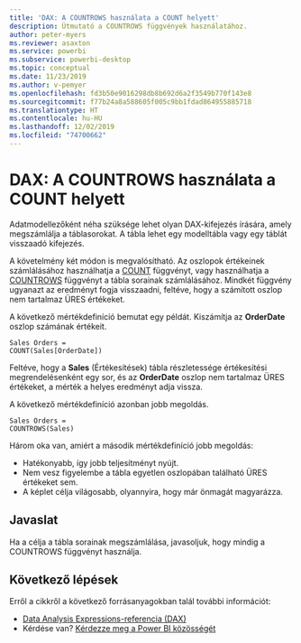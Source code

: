 ```yaml
---
title: 'DAX: A COUNTROWS használata a COUNT helyett'
description: Útmutató a COUNTROWS függvények használatához.
author: peter-myers
ms.reviewer: asaxton
ms.service: powerbi
ms.subservice: powerbi-desktop
ms.topic: conceptual
ms.date: 11/23/2019
ms.author: v-pemyer
ms.openlocfilehash: fd3b50e9016298db8b692d6a2f3549b770f143e8
ms.sourcegitcommit: f77b24a8a588605f005c9bb1fdad864955885718
ms.translationtype: HT
ms.contentlocale: hu-HU
ms.lasthandoff: 12/02/2019
ms.locfileid: "74700662"
---
```

# <a name="dax-use-countrows-instead-of-count"></a>DAX: A COUNTROWS használata a COUNT helyett

Adatmodellezőként néha szüksége lehet olyan DAX-kifejezés írására, amely megszámlálja a táblasorokat. A tábla lehet egy modelltábla vagy egy táblát visszaadó kifejezés.

A követelmény két módon is megvalósítható. Az oszlopok értékeinek számlálásához használhatja a [COUNT](/dax/count-function-dax) függvényt, vagy használhatja a [COUNTROWS](/dax/countrows-function-dax) függvényt a tábla sorainak számlálásához. Mindkét függvény ugyanazt az eredményt fogja visszaadni, feltéve, hogy a számított oszlop nem tartalmaz ÜRES értékeket.

A következő mértékdefiníció bemutat egy példát. Kiszámítja az **OrderDate** oszlop számának értékeit.

```dax
Sales Orders =
COUNT(Sales[OrderDate])
```

Feltéve, hogy a **Sales** (Értékesítések) tábla részletessége értékesítési megrendelésenként egy sor, és az **OrderDate** oszlop nem tartalmaz ÜRES értékeket, a mérték a helyes eredményt adja vissza.

A következő mértékdefiníció azonban jobb megoldás.

```dax
Sales Orders =
COUNTROWS(Sales)
```

Három oka van, amiért a második mértékdefiníció jobb megoldás:

- Hatékonyabb, így jobb teljesítményt nyújt.
- Nem vesz figyelembe a tábla egyetlen oszlopában található ÜRES értékeket sem.
- A képlet célja világosabb, olyannyira, hogy már önmagát magyarázza.

## <a name="recommendation"></a>Javaslat

Ha a célja a tábla sorainak megszámlálása, javasoljuk, hogy mindig a COUNTROWS függvényt használja.

## <a name="next-steps"></a>Következő lépések

Erről a cikkről a következő forrásanyagokban talál további információt:

- [Data Analysis Expressions-referencia (DAX)](/dax/)
- Kérdése van? [Kérdezze meg a Power BI közösségét](https://community.powerbi.com/)
